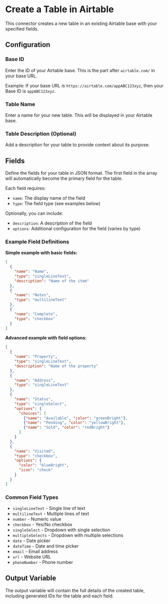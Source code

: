 # Create a Table in Airtable

This connector creates a new table in an existing Airtable base with your specified fields.

## Configuration

### Base ID
Enter the ID of your Airtable base. This is the part after `airtable.com/` in your base URL.

Example: If your base URL is `https://airtable.com/appABC123xyz`, then your Base ID is `appABC123xyz`.

### Table Name
Enter a name for your new table. This will be displayed in your Airtable base.

### Table Description (Optional)
Add a description for your table to provide context about its purpose.

## Fields

Define the fields for your table in JSON format. The first field in the array will automatically become the primary field for the table.

Each field requires:
- `name`: The display name of the field
- `type`: The field type (see examples below)

Optionally, you can include:
- `description`: A description of the field
- `options`: Additional configuration for the field (varies by type)

### Example Field Definitions

**Simple example with basic fields:**
```json
[
  {
    "name": "Name",
    "type": "singleLineText",
    "description": "Name of the item"
  },
  {
    "name": "Notes",
    "type": "multilineText"
  },
  {
    "name": "Complete",
    "type": "checkbox"
  }
]
```

**Advanced example with field options:**
```json
[
  {
    "name": "Property",
    "type": "singleLineText",
    "description": "Name of the property"
  },
  {
    "name": "Address",
    "type": "singleLineText"
  },
  {
    "name": "Status",
    "type": "singleSelect",
    "options": {
      "choices": [
        {"name": "Available", "color": "greenBright"},
        {"name": "Pending", "color": "yellowBright"},
        {"name": "Sold", "color": "redBright"}
      ]
    }
  },
  {
    "name": "Visited",
    "type": "checkbox",
    "options": {
      "color": "blueBright",
      "icon": "check"
    }
  }
]
```

### Common Field Types
- `singleLineText` - Single line of text
- `multilineText` - Multiple lines of text
- `number` - Numeric value
- `checkbox` - Yes/No checkbox
- `singleSelect` - Dropdown with single selection
- `multipleSelects` - Dropdown with multiple selections
- `date` - Date picker
- `dateTime` - Date and time picker
- `email` - Email address
- `url` - Website URL
- `phoneNumber` - Phone number

## Output Variable

The output variable will contain the full details of the created table, including generated IDs for the table and each field.